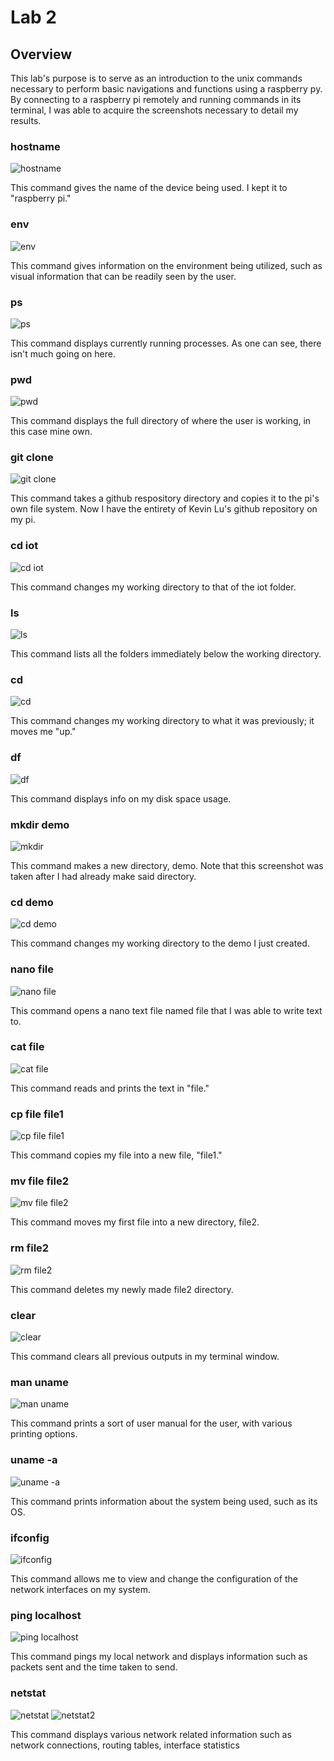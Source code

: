 # Lab 2
## Overview
This lab's purpose is to serve as an introduction to the unix commands necessary to perform basic navigations and functions using a raspberry py.
By connecting to a raspberry pi remotely and running commands in its terminal, I was able to acquire the screenshots necessary to detail my results.

### hostname
![hostname](https://github.com/VictorAfonso1208/CPE-322/blob/main/Labs/Lab2/Lab2Images/hostname.png)

This command gives the name of the device being used. I kept it to "raspberry pi."

### env
![env](https://github.com/VictorAfonso1208/CPE-322/blob/main/Labs/Lab2/Lab2Images/env.png)

This command gives information on the environment being utilized, such as visual information that can be readily seen by the user.

### ps
![ps](https://github.com/VictorAfonso1208/CPE-322/blob/main/Labs/Lab2/Lab2Images/ps.png)

This command displays currently running processes. As one can see, there isn't much going on here.

### pwd
![pwd](https://github.com/VictorAfonso1208/CPE-322/blob/main/Labs/Lab2/Lab2Images/pwd.png)

This command displays the full directory of where the user is working, in this case mine own.

### git clone
![git clone](https://github.com/VictorAfonso1208/CPE-322/blob/main/Labs/Lab2/Lab2Images/clone.png)

This command takes a github respository directory and copies it to the pi's own file system. Now I have the entirety of Kevin Lu's github repository on my pi.

### cd iot
![cd iot](https://github.com/VictorAfonso1208/CPE-322/blob/main/Labs/Lab2/Lab2Images/cd%20iot.png)

This command changes my working directory to that of the iot folder.

### ls
![ls](https://github.com/VictorAfonso1208/CPE-322/blob/main/Labs/Lab2/Lab2Images/ls.png)

This command lists all the folders immediately below the working directory.

### cd
![cd](https://github.com/VictorAfonso1208/CPE-322/blob/main/Labs/Lab2/Lab2Images/cd.png)

This command changes my working directory to what it was previously; it moves me "up."

### df
![df](https://github.com/VictorAfonso1208/CPE-322/blob/main/Labs/Lab2/Lab2Images/df.png)

This command displays info on my disk space usage.

### mkdir demo
![mkdir](https://github.com/VictorAfonso1208/CPE-322/blob/main/Labs/Lab2/Lab2Images/cd.png)

This command makes a new directory, demo. Note that this screenshot was taken after I had already make said directory.

### cd demo
![cd demo](https://github.com/VictorAfonso1208/CPE-322/blob/main/Labs/Lab2/Lab2Images/cd%20demo.png)

This command changes my working directory to the demo I just created.

### nano file
![nano file](https://github.com/VictorAfonso1208/CPE-322/blob/main/Labs/Lab2/Lab2Images/nano%20file.png)

This command opens a nano text file named file that I was able to write text to.

### cat file
![cat file](https://github.com/VictorAfonso1208/CPE-322/blob/main/Labs/Lab2/Lab2Images/cat%20file.png)

This command reads and prints the text in "file."

### cp file file1
![cp file file1](https://github.com/VictorAfonso1208/CPE-322/blob/main/Labs/Lab2/Lab2Images/cp%20file.png)

This command copies my file into a new file, "file1."

### mv file file2
![mv file file2](https://github.com/VictorAfonso1208/CPE-322/blob/main/Labs/Lab2/Lab2Images/mv%20file.png)

This command moves my first file into a new directory, file2.

### rm file2
![rm file2](https://github.com/VictorAfonso1208/CPE-322/blob/main/Labs/Lab2/Lab2Images/rm%20file.png)

This command deletes my newly made file2 directory.

### clear
![clear](https://github.com/VictorAfonso1208/CPE-322/blob/main/Labs/Lab2/Lab2Images/clear.png)

This command clears all previous outputs in my terminal window.

### man uname
![man uname](https://github.com/VictorAfonso1208/CPE-322/blob/main/Labs/Lab2/Lab2Images/man%20uname.png)

This command prints a sort of user manual for the user, with various printing options.

### uname -a
![uname -a](https://github.com/VictorAfonso1208/CPE-322/blob/main/Labs/Lab2/Lab2Images/uname%20-a.png)

This command prints information about the system being used, such as its OS.

### ifconfig
![ifconfig](https://github.com/VictorAfonso1208/CPE-322/blob/main/Labs/Lab2/Lab2Images/ifconfig.png)

This command allows me to view and change the configuration of the network interfaces on my system.

### ping localhost
![ping localhost](https://github.com/VictorAfonso1208/CPE-322/blob/main/Labs/Lab2/Lab2Images/ping%20localhost.png)

This command pings my local network and displays information such as packets sent and the time taken to send.

### netstat
![netstat](https://github.com/VictorAfonso1208/CPE-322/blob/main/Labs/Lab2/Lab2Images/netstat1.png)
![netstat2](https://github.com/VictorAfonso1208/CPE-322/blob/main/Labs/Lab2/Lab2Images/netstat2.png)

This command displays various network related information such as network connections, routing tables, interface statistics
